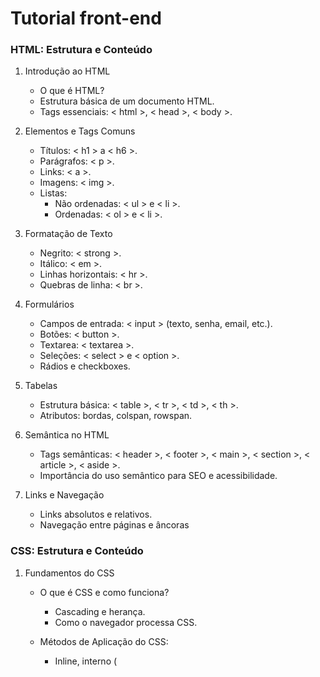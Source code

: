 # Tutorial front-end

### HTML: Estrutura e Conteúdo 

1. Introdução ao HTML
   - O que é HTML?
   - Estrutura básica de um documento HTML.
   - Tags essenciais: < html >, < head >, < body >.
  
2. Elementos e Tags Comuns
   - Títulos: < h1 > a < h6 >.
   - Parágrafos: < p >.
   - Links: < a >.
   - Imagens: < img >.
   - Listas:
     * Não ordenadas: < ul > e < li >.
     * Ordenadas: < ol > e < li >.
    
3. Formatação de Texto
   - Negrito: < strong >.
   - Itálico: < em >.
   - Linhas horizontais: < hr >.
   - Quebras de linha: < br >.
  
4. Formulários
   - Campos de entrada: < input > (texto, senha, email, etc.).
   - Botões: < button >.
   - Textarea: < textarea >.
   - Seleções: < select > e < option >.
   - Rádios e checkboxes.
  
5. Tabelas
   - Estrutura básica: < table >, < tr >, < td >, < th >.
   - Atributos: bordas, colspan, rowspan.
  
6. Semântica no HTML
   - Tags semânticas: < header >, < footer >, < main >, < section >, < article >, < aside >.
   - Importância do uso semântico para SEO e acessibilidade.
  
7. Links e Navegação
   - Links absolutos e relativos.
   - Navegação entre páginas e âncoras

### CSS: Estrutura e Conteúdo 
1. Fundamentos do CSS
   - O que é CSS e como funciona?
     * Cascading e herança.
     * Como o navegador processa CSS.
    
   - Métodos de Aplicação do CSS:
     * Inline, interno (<style> no HTML) e externo (.css).
    
   - Seletores:
     * Básicos (tags, classes, IDs).
     * Avançados (atributos, combinadores, pseudo-classes, pseudo-elementos).
    
   - Box Model:
     * Margens, preenchimentos, bordas e conteúdo.
     * Controle de espaço com margin e padding.

2. Layouts e Posicionamento
   - Display:
     * block, inline, inline-block, none.

   - Posicionamento:
     * static, relative, absolute, fixed, sticky.

   - Modelos de Layout:
     * Flexbox:\
       Eixos principal e transversal.\
       Propriedades como justify-content, align-items.

     * CSS Grid:\
       Configuração de grades (grid-template-columns, grid-template-rows).\
       Alinhamento e distribuição de itens.

   - Layouts Responsivos:
     * Media Queries (@media).
     * Tamanhos relativos (em, rem, %, vw, vh).
    
3. Estilização Avançada
   - Cores e Fundos:
     * Gradientes (linear-gradient, radial-gradient).
     * Transparência com rgba, hsla.
    
   - Tipografia:
     * Propriedades como font-size, line-height, letter-spacing.
     * Fontes customizadas com @font-face.
    
   - Animações e Transições:
     * transition (duração, atraso, timing-function).
     * Criando animações com @keyframes.
    
   - Efeitos Avançados:
     * Sombras (box-shadow, text-shadow).
     * Clip-path para criar formas customizadas.
     * Filtros (filter, blur, brightness).
    
 4. Design Responsivo e Mobile-First
    - Media Queries Avançadas:
      * Breakpoints para dispositivos móveis, tablets e desktops.
     
    - Unidades e Funções Modernas:
      * Uso de clamp(), min(), max() para tamanhos dinâmicos.
      * Propriedades relativas como calc().
     
    - Frameworks CSS:
      * Bootstrap, Tailwind CSS ou Foundation para acelerar o desenvolvimento.

### JavaScript 
     



  

     
